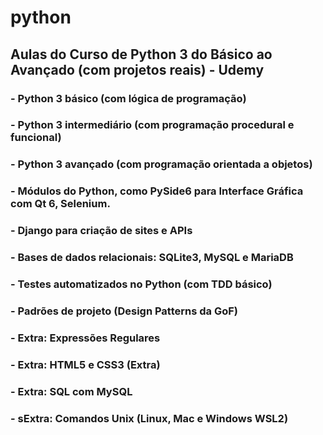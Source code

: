 # python
## Aulas do Curso de Python 3 do Básico ao Avançado (com projetos reais) - Udemy

### - Python 3 básico (com lógica de programação)
### - Python 3 intermediário (com programação procedural e funcional)
### - Python 3 avançado (com programação orientada a objetos)
### - Módulos do Python, como PySide6 para Interface Gráfica com Qt 6, Selenium.
### - Django para criação de sites e APIs
### - Bases de dados relacionais: SQLite3, MySQL e MariaDB
### - Testes automatizados no Python (com TDD básico)
### - Padrões de projeto (Design Patterns da GoF)
### - Extra: Expressões Regulares
### - Extra: HTML5 e CSS3 (Extra)
### - Extra: SQL com MySQL
### - sExtra: Comandos Unix (Linux, Mac e Windows WSL2)
